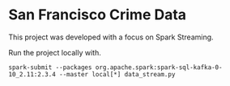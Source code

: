 # San Francisco Crime Data

This project was developed with a focus on Spark Streaming.


Run the project locally with.

```
spark-submit --packages org.apache.spark:spark-sql-kafka-0-10_2.11:2.3.4 --master local[*] data_stream.py
```